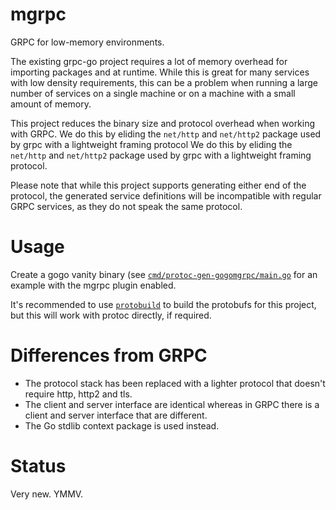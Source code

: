 # mgrpc

GRPC for low-memory environments.

The existing grpc-go project requires a lot of memory overhead for importing
packages and at runtime. While this is great for many services with low density
requirements, this can be a problem when running a large number of services on
a single machine or on a machine with a small amount of memory.

This project reduces the binary size and protocol overhead when working with
GRPC. We do this by eliding the `net/http` and `net/http2` package used by grpc
with a lightweight framing protocol We do this by eliding the `net/http` and
`net/http2` package used by grpc with a lightweight framing protocol.

Please note that while this project supports generating either end of the
protocol, the generated service definitions will be incompatible with regular
GRPC services, as they do not speak the same protocol.

# Usage

Create a gogo vanity binary (see
[`cmd/protoc-gen-gogomgrpc/main.go`](cmd/protoc-gen-gogomgrpc/main.go) for an
example with the mgrpc plugin enabled.

It's recommended to use [`protobuild`](https://github.com/stevvooe/protobuild)
to build the protobufs for this project, but this will work with protoc
directly, if required.

# Differences from GRPC

- The protocol stack has been replaced with a lighter protocol that doesn't
  require http, http2 and tls.
- The client and server interface are identical whereas in GRPC there is a
  client and server interface that are different.
- The Go stdlib context package is used instead.

# Status

Very new. YMMV.
